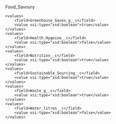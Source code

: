 <?xml version="1.0" encoding="UTF-8"?>
<CustomMetadata xmlns="http://soap.sforce.com/2006/04/metadata" xmlns:xsi="http://www.w3.org/2001/XMLSchema-instance" xmlns:xsd="http://www.w3.org/2001/XMLSchema">
    <label>Food_Savoury</label>
    
    <values>
        <field>Greenhouse_Gases_g__c</field>
        <value xsi:type="xsd:boolean">true</value>
    </values>
    <values>
        <field>Health_Hygeine__c</field>
        <value xsi:type="xsd:boolean">false</value>
    </values>
    <values>
        <field>Nutrition__c</field>
        <value xsi:type="xsd:boolean">true</value>
    </values>
    <values>
        <field>Sustainable_Sourcing__c</field>
        <value xsi:type="xsd:boolean">true</value>
    </values>
    <values>
        <field>Waste_g__c</field>
        <value xsi:type="xsd:boolean">true</value>
    </values>
    <values>
        <field>Water_litres__c</field>
        <value xsi:type="xsd:boolean">false</value>
    </values>
</CustomMetadata>
